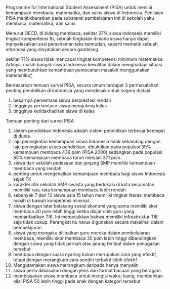 Programme for International Student Assessment (PISA) untuk menilai kemampuan membaca, matematika, dan sains siswa di Indonesia. Penilaian PISA menitikberatkan pada substansi pembelajaran inti di sekolah yaitu membaca, matematika, dan sains.

Menurut OECD, di bidang membaca, sekitar 27% siswa Indonesia memiliki tingkat kompentensi 1b, sebuah tingkatan dimana siswa hanya dapat menyelesaikan soal pemahaman teks termudah, seperti memetik sebuah informasi yang dinyatakan secara gamblang

sekitar 71% siswa tidak mencapai tingkat kompetensi minimum matematika. Artinya, masih banyak siswa Indonesia kesulitan dalam menghadapi situasi yang membutuhkan kemampuan pemecahan masalah menggunakan matematika[*](https://gurudikdas.kemdikbud.go.id/news/mengkaji-kembali-hasil-pisa-sebagai-pendekatan-inovasi-pembelajaran--untuk-peningkatan-kompetensi-li)

Berdasarkan temuan survei PISA, secara umum terdapat 3 permasalahan penting pendidikan di indonesia yang mendesak untuk segera diatasi
1. besarnya persentase siswa berprestasi rendah
2. tingginya persentase siswa mengulang kelas
3. tingginya ketidakhadiran siswa di kelas

Temuan penting dari survei PISA
1. sistem pendidikan Indonesia adalah sistem pendidikan terbesar keempat di dunia
2.  laju peningkatan kemampuan siswa Indonesia tidak sebanding dengan laju peningkatan akses pendidikan, dibuktikan pada populasi 39% kemampuan membaca 436 poin (PISA 2000) sedangkan pada populasi 85% kemampuan membaca turun menjadi 371 poin.
3.  siswa dari sekolah pedesaan dan jenjang SMP memiliki kemampuan membaca yang rendah
4.  penting untuk mengenalkan kemampuan membaca bagi siswa Indonesia sejak TK
5.  karakteristik sekolah SMP swasta yang berlokasi di kota kecamatan memiliki rata-rata kemampuan membaca lebih rendah
6.  sebanyak 7 dari 10 siswa usia 15 tahun memiliki tingkat literasi membaca masih di bawah kompetensi minimal.
7.  siswa dengan latar belakang sosial ekonomi yang sama memiliki skor membaca 40 poin lebih tinggi ketika diajar oleh guru yang memanfaatkan TIK. Ini menunjukkan bahwa memiliki infrastruktur TIK saja tidak cukup. Perangkat itu harus digunakan secara maksimal dalam pembelajaran
8.  siswa yang mengaku dilibatkan guru mereka dalam pembelajaran membaca, memiliki skor membaca 30 poin lebih tinggi dibandingkan dengan siswa yang tidak pernah atau jarang terlibat dalam penugasan tersebut
9.  membaca dengan suara nyaring bukan merupakan cara yang efektif, tetapi dengan merangkum cara sendiri terbukti lebih efektif
10.  Mengutamakan siswa merangkum daripada hanya menyalin
11.  siswa perlu dibiasakan dengan jenis dan format bacaan yang beragam
12.   membiasakan siswa membaca untuk mengisi waktu luang, memberikan nilai PISA 50 lebih tinggi pada anak dengan kategori tersebut